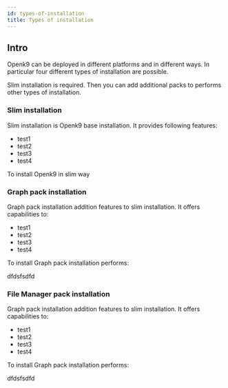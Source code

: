 ```yaml
---
id: types-of-installation
title: Types of installation
---
```


## Intro

Openk9 can be deployed in different platforms and in different ways. In particular
four different types of installation are possible.

Slim installation is required. Then you can add additional packs to performs other types of
installation.

### Slim installation

Slim installation is Openk9 base installation. It provides following features:

- test1
- test2
- test3
- test4

To install Openk9 in slim way 

### Graph pack installation

Graph pack installation addition features to slim installation. It offers capabilities to:

- test1
- test2
- test3
- test4

To install Graph pack installation performs:

dfdsfsdfd

###  File Manager pack installation

Graph pack installation addition features to slim installation. It offers capabilities to:

- test1
- test2
- test3
- test4

To install Graph pack installation performs:

dfdsfsdfd
